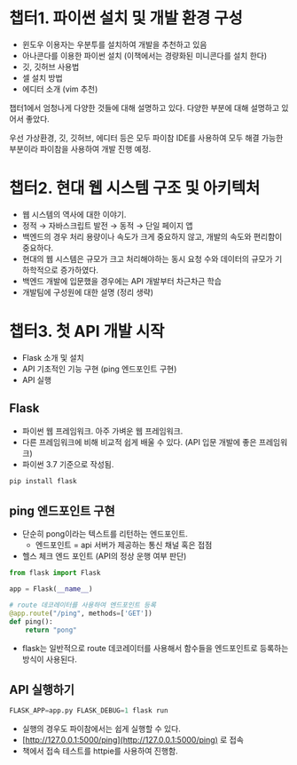 # 챕터1. 파이썬 설치 및 개발 환경 구성

- 윈도우 이용자는 우분투를 설치하여 개발을 추천하고 있음
- 아나콘다를 이용한 파이썬 설치 (이책에서는 경량화된 미니콘다를 설치 한다)
- 깃, 깃허브 사용법
- 셀 설치 방법
- 에디터 소개 (vim 추천)

챕터1에서 엄청나게 다양한 것들에 대해 설명하고 있다. 다양한 부분에 대해 설명하고 있어서 좋았다.

우선 가상환경, 깃, 깃허브, 에디터 등은 모두 파이참 IDE를 사용하여 모두 해결 가능한 부분이라 파이참을 사용하여 개발 진행 예정.

# 챕터2. 현대 웹 시스템 구조 및 아키텍처

- 웹 시스템의 역사에 대한 이야기.
- 정적 → 자바스크립트 발전 → 동적 → 단일 페이지 앱
- 백엔드의 경우 처리 용량이나 속도가 크게 중요하지 않고, 개발의 속도와 편리함이 중요하다.
- 현대의 웹 시스템은 규모가 크고 처리해야하는 동시 요청 수와 데이터의 규모가 기하학적으로 증가하였다.
- 백엔드 개발에 입문했을 경우에는 API 개발부터 차근차근 학습
- 개발팀에 구성원에 대한 설명 (정리 생략)

# 챕터3. 첫 API 개발 시작

- Flask 소개 및 설치
- API 기초적인 기능 구현 (ping 엔드포인트 구현)
- API 실행

## Flask

- 파이썬 웹 프레임워크. 아주 가벼운 웹 프레임워크.
- 다른 프레임워크에 비해 비교적 쉽게 배울 수 있다. (API 입문 개발에 좋은 프레임워크)
- 파이썬 3.7 기준으로 작성됨.

```bash
pip install flask
```

## ping 엔드포인트 구현

- 단순히 pong이라는 텍스트를 리턴하는 엔드포인트.
    - 엔드포인트 = api 서버가 제공하는 통신 채널 혹은 접점
- 헬스 체크 엔드 포인트 (API의 정상 운행 여부 판단)

```python
from flask import Flask

app = Flask(__name__)

# route 데코레이터를 사용하여 엔드포인트 등록
@app.route("/ping", methods=['GET'])
def ping():
    return "pong"
```

- flask는 일반적으로 route 데코레이터를 사용해서 함수들을 엔드포인트로 등록하는 방식이 사용된다.

## API 실행하기

```python
FLASK_APP=app.py FLASK_DEBUG=1 flask run
```

- 실행의 경우도 파이참에서는 쉽게 실행할 수 있다.
- [http://127.0.0.1:5000/ping](http://127.0.0.1:5000/ping) 로 접속
- 책에서 접속 테스트를 httpie를 사용하여 진행함.
